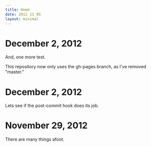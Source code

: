 ```yaml
---
title: Home
date: 2012 11 05
layout: minimal
---
```


# December 2, 2012

And, one more test.

This repository now only uses the gh-pages branch, as I've removed "master."

# December 2, 2012

Lets see if the post-commit hook does its job.

# November 29, 2012

There are many things afoot. 